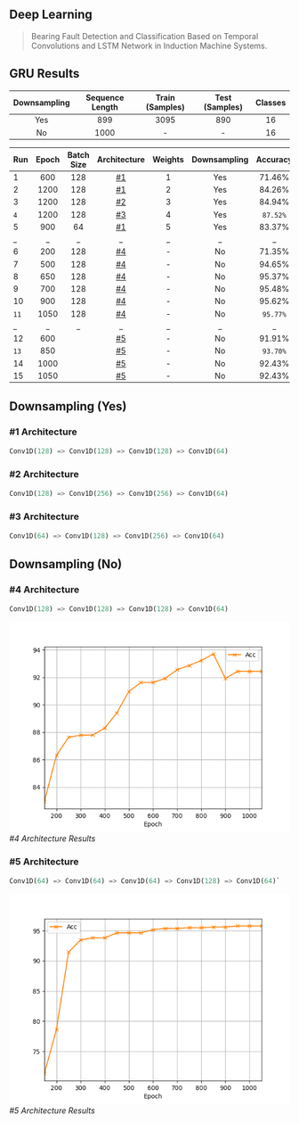 ## Deep Learning
>Bearing Fault Detection and Classification Based on Temporal Convolutions and LSTM Network in Induction Machine Systems.

## GRU Results
|Downsampling|Sequence Length|Train (Samples)|Test (Samples)|Classes|
|:---:|:---:|:---:|:---:|:---:|
|Yes|899|3095 |890|16|
|No|1000|- |-|16|

|Run |Epoch|Batch Size|Architecture|Weights|Downsampling |Accuracy|
|---|:---:|:---:|:---:|:---:|:---:|:---:|
|1|600|128|[#1](#1-architecture)|1|Yes|71.46%|
|2|1200|128|[#1](#1-architecture)|2|Yes|84.26%|
|3|1200|128|[#2](#2-architecture)|3|Yes|84.94%|
|`4`|1200|128|[#3](#3-architecture)|4|Yes|`87.52%`|
|5|900|64|[#1](#1-architecture)|5|Yes|83.37%|
|_|_|_|_|_|_|_|
|6|200|128|[#4](#4-architecture)|-|No|71.35%|
|7|500|128|[#4](#4-architecture)|-|No|94.65%|
|8|650|128|[#4](#4-architecture)|-|No|95.37%|
|9|700|128|[#4](#4-architecture)|-|No|95.48%|
|10|900|128|[#4](#4-architecture)|-|No|95.62%|
|`11`|1050|128|[#4](#4-architecture)|-|No|`95.77%`|
|_|_|_|_|_|_|_|
|12|600||[#5](#5-architecture)|-|No|91.91%|
|`13`|850||[#5](#5-architecture)|-|No|`93.70%`|
|14|1000||[#5](#5-architecture)|-|No|92.43%|
|15|1050||[#5](#5-architecture)|-|No|92.43%|


## Downsampling (Yes)
### #1 Architecture

```python
Conv1D(128) => Conv1D(128) => Conv1D(128) => Conv1D(64)
```

### #2 Architecture

```python
Conv1D(128) => Conv1D(256) => Conv1D(256) => Conv1D(64)
```

### #3 Architecture

```python
Conv1D(64) => Conv1D(128) => Conv1D(256) => Conv1D(64)
```

## Downsampling (No)

### #4 Architecture

```python
Conv1D(128) => Conv1D(128) => Conv1D(128) => Conv1D(64)
```

<p>
    <img src="images/run-01.png" alt="run-01">
    <em>#4 Architecture Results</em>
</p>

### #5 Architecture

```python
Conv1D(64) => Conv1D(64) => Conv1D(64) => Conv1D(128) => Conv1D(64)`
 ```

<p>
    <img src="images/run-02.png" alt="run-02">
    <em>#5 Architecture Results</em>
</p>
